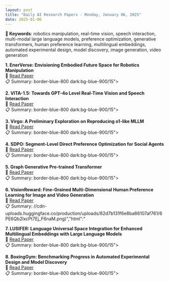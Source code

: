 ```yaml
---
layout: post
title: "Daily AI Research Papers - Monday, January 06, 2025"
date: 2025-01-06
---
```


**🔑 Keywords**: robotics manipulation, real-time vision, speech interaction, multi-modal large language models, preference optimization, generative transformers, human preference learning, multilingual embeddings, automated experimental design, model discovery, image generation, video generation

**1. EnerVerse: Envisioning Embodied Future Space for Robotics Manipulation**  
🔗 [Read Paper](https://huggingface.co/papers/2501.01895)  
📋 Summary: border-blue-800 dark:bg-blue-900/15">

**2. VITA-1.5: Towards GPT-4o Level Real-Time Vision and Speech Interaction**  
🔗 [Read Paper](https://huggingface.co/papers/2501.01957)  
📋 Summary: border-blue-800 dark:bg-blue-900/15">

**3. Virgo: A Preliminary Exploration on Reproducing o1-like MLLM**  
🔗 [Read Paper](https://huggingface.co/papers/2501.01904)  
📋 Summary: border-blue-800 dark:bg-blue-900/15">

**4. SDPO: Segment-Level Direct Preference Optimization for Social Agents**  
🔗 [Read Paper](https://huggingface.co/papers/2501.01821)  
📋 Summary: border-blue-800 dark:bg-blue-900/15">

**5. Graph Generative Pre-trained Transformer**  
🔗 [Read Paper](https://huggingface.co/papers/2501.01073)  
📋 Summary: border-blue-800 dark:bg-blue-900/15">

**6. VisionReward: Fine-Grained Multi-Dimensional Human Preference Learning
  for Image and Video Generation**  
🔗 [Read Paper](https://huggingface.co/papers/2412.21059)  
📋 Summary: //cdn-uploads.huggingface.co/production/uploads/62d7b131f6e8ba66107af761/6PE6Qb2lxcPt7Ej_F6naM.png)&quot;,&quot;html&quot;:&quot;

**7. LUSIFER: Language Universal Space Integration for Enhanced Multilingual
  Embeddings with Large Language Models**  
🔗 [Read Paper](https://huggingface.co/papers/2501.00874)  
📋 Summary: border-blue-800 dark:bg-blue-900/15">

**8. BoxingGym: Benchmarking Progress in Automated Experimental Design and
  Model Discovery**  
🔗 [Read Paper](https://huggingface.co/papers/2501.01540)  
📋 Summary: border-blue-800 dark:bg-blue-900/15">
